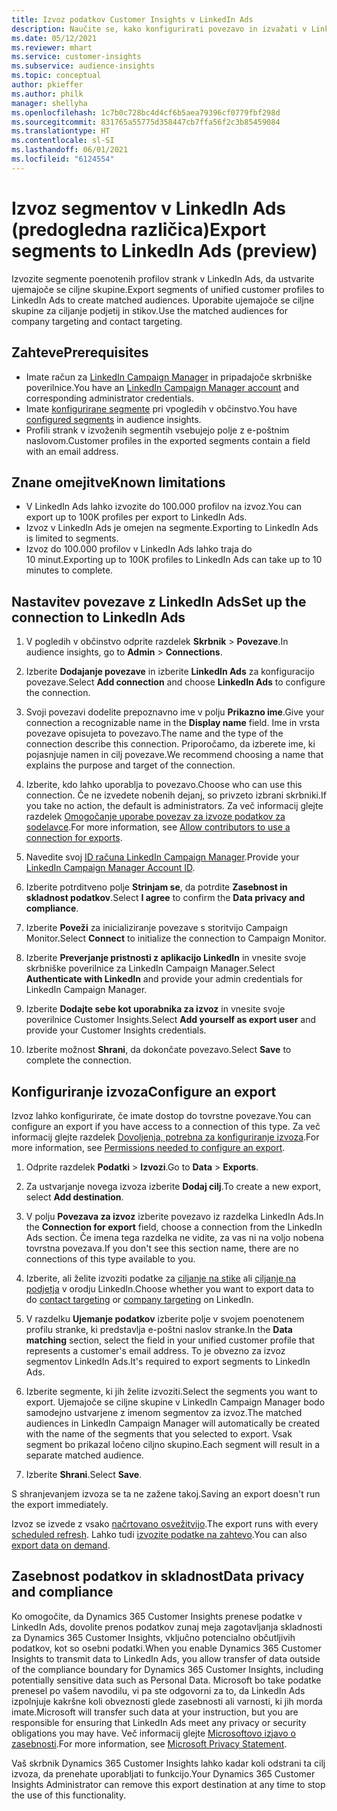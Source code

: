 ```yaml
---
title: Izvoz podatkov Customer Insights v LinkedIn Ads
description: Naučite se, kako konfigurirati povezavo in izvažati v LinkedIn Ads.
ms.date: 05/12/2021
ms.reviewer: mhart
ms.service: customer-insights
ms.subservice: audience-insights
ms.topic: conceptual
author: pkieffer
ms.author: philk
manager: shellyha
ms.openlocfilehash: 1c7b0c728bc4d4cf6b5aea79396cf0779fbf298d
ms.sourcegitcommit: 831765a55775d358447cb7ffa56f2c3b85459084
ms.translationtype: HT
ms.contentlocale: sl-SI
ms.lasthandoff: 06/01/2021
ms.locfileid: "6124554"
---
```

# <a name="export-segments-to-linkedin-ads-preview"></a><span data-ttu-id="86d1f-103">Izvoz segmentov v LinkedIn Ads (predogledna različica)</span><span class="sxs-lookup"><span data-stu-id="86d1f-103">Export segments to LinkedIn Ads (preview)</span></span>

<span data-ttu-id="86d1f-104">Izvozite segmente poenotenih profilov strank v LinkedIn Ads, da ustvarite ujemajoče se ciljne skupine.</span><span class="sxs-lookup"><span data-stu-id="86d1f-104">Export segments of unified customer profiles to LinkedIn Ads to create matched audiences.</span></span> <span data-ttu-id="86d1f-105">Uporabite ujemajoče se ciljne skupine za ciljanje podjetij in stikov.</span><span class="sxs-lookup"><span data-stu-id="86d1f-105">Use the matched audiences for company targeting and contact targeting.</span></span>

## <a name="prerequisites"></a><span data-ttu-id="86d1f-106">Zahteve</span><span class="sxs-lookup"><span data-stu-id="86d1f-106">Prerequisites</span></span>

-   <span data-ttu-id="86d1f-107">Imate račun za [LinkedIn Campaign Manager](https://business.linkedin.com/marketing-solutions/ads) in pripadajoče skrbniške poverilnice.</span><span class="sxs-lookup"><span data-stu-id="86d1f-107">You have an [LinkedIn Campaign Manager account](https://business.linkedin.com/marketing-solutions/ads) and corresponding administrator credentials.</span></span>
-   <span data-ttu-id="86d1f-108">Imate [konfigurirane segmente](segments.md) pri vpogledih v občinstvo.</span><span class="sxs-lookup"><span data-stu-id="86d1f-108">You have [configured segments](segments.md) in audience insights.</span></span>
-   <span data-ttu-id="86d1f-109">Profili strank v izvoženih segmentih vsebujejo polje z e-poštnim naslovom.</span><span class="sxs-lookup"><span data-stu-id="86d1f-109">Customer profiles in the exported segments contain a field with an email address.</span></span>

## <a name="known-limitations"></a><span data-ttu-id="86d1f-110">Znane omejitve</span><span class="sxs-lookup"><span data-stu-id="86d1f-110">Known limitations</span></span>

- <span data-ttu-id="86d1f-111">V LinkedIn Ads lahko izvozite do 100.000 profilov na izvoz.</span><span class="sxs-lookup"><span data-stu-id="86d1f-111">You can export up to 100K profiles per export to LinkedIn Ads.</span></span>
- <span data-ttu-id="86d1f-112">Izvoz v LinkedIn Ads je omejen na segmente.</span><span class="sxs-lookup"><span data-stu-id="86d1f-112">Exporting to LinkedIn Ads is limited to segments.</span></span>
- <span data-ttu-id="86d1f-113">Izvoz do 100.000 profilov v LinkedIn Ads lahko traja do 10 minut.</span><span class="sxs-lookup"><span data-stu-id="86d1f-113">Exporting up to 100K profiles to LinkedIn Ads can take up to 10 minutes to complete.</span></span> 

## <a name="set-up-the-connection-to-linkedin-ads"></a><span data-ttu-id="86d1f-114">Nastavitev povezave z LinkedIn Ads</span><span class="sxs-lookup"><span data-stu-id="86d1f-114">Set up the connection to LinkedIn Ads</span></span>

1. <span data-ttu-id="86d1f-115">V pogledih v občinstvo odprite razdelek **Skrbnik** > **Povezave**.</span><span class="sxs-lookup"><span data-stu-id="86d1f-115">In audience insights, go to **Admin** > **Connections**.</span></span>

1. <span data-ttu-id="86d1f-116">Izberite **Dodajanje povezave** in izberite **LinkedIn Ads** za konfiguracijo povezave.</span><span class="sxs-lookup"><span data-stu-id="86d1f-116">Select **Add connection** and choose **LinkedIn Ads** to configure the connection.</span></span>

1. <span data-ttu-id="86d1f-117">Svoji povezavi dodelite prepoznavno ime v polju **Prikazno ime**.</span><span class="sxs-lookup"><span data-stu-id="86d1f-117">Give your connection a recognizable name in the **Display name** field.</span></span> <span data-ttu-id="86d1f-118">Ime in vrsta povezave opisujeta to povezavo.</span><span class="sxs-lookup"><span data-stu-id="86d1f-118">The name and the type of the connection describe this connection.</span></span> <span data-ttu-id="86d1f-119">Priporočamo, da izberete ime, ki pojasnjuje namen in cilj povezave.</span><span class="sxs-lookup"><span data-stu-id="86d1f-119">We recommend choosing a name that explains the purpose and target of the connection.</span></span>

1. <span data-ttu-id="86d1f-120">Izberite, kdo lahko uporablja to povezavo.</span><span class="sxs-lookup"><span data-stu-id="86d1f-120">Choose who can use this connection.</span></span> <span data-ttu-id="86d1f-121">Če ne izvedete nobenih dejanj, so privzeto izbrani skrbniki.</span><span class="sxs-lookup"><span data-stu-id="86d1f-121">If you take no action, the default is administrators.</span></span> <span data-ttu-id="86d1f-122">Za več informacij glejte razdelek [Omogočanje uporabe povezav za izvoze podatkov za sodelavce](connections.md#allow-contributors-to-use-a-connection-for-exports).</span><span class="sxs-lookup"><span data-stu-id="86d1f-122">For more information, see [Allow contributors to use a connection for exports](connections.md#allow-contributors-to-use-a-connection-for-exports).</span></span>

1. <span data-ttu-id="86d1f-123">Navedite svoj [ID računa LinkedIn Campaign Manager](https://www.linkedin.com/help/lms/answer/a424270).</span><span class="sxs-lookup"><span data-stu-id="86d1f-123">Provide your [LinkedIn Campaign Manager Account ID](https://www.linkedin.com/help/lms/answer/a424270).</span></span>

1. <span data-ttu-id="86d1f-124">Izberite potrditveno polje **Strinjam se**, da potrdite **Zasebnost in skladnost podatkov**.</span><span class="sxs-lookup"><span data-stu-id="86d1f-124">Select **I agree** to confirm the **Data privacy and compliance**.</span></span>

1. <span data-ttu-id="86d1f-125">Izberite **Poveži** za inicializiranje povezave s storitvijo Campaign Monitor.</span><span class="sxs-lookup"><span data-stu-id="86d1f-125">Select **Connect** to initialize the connection to Campaign Monitor.</span></span>

1. <span data-ttu-id="86d1f-126">Izberite **Preverjanje pristnosti z aplikacijo LinkedIn** in vnesite svoje skrbniške poverilnice za LinkedIn Campaign Manager.</span><span class="sxs-lookup"><span data-stu-id="86d1f-126">Select **Authenticate with LinkedIn** and provide your admin credentials for LinkedIn Campaign Manager.</span></span>

1. <span data-ttu-id="86d1f-127">Izberite **Dodajte sebe kot uporabnika za izvoz** in vnesite svoje poverilnice Customer Insights.</span><span class="sxs-lookup"><span data-stu-id="86d1f-127">Select **Add yourself as export user** and provide your Customer Insights credentials.</span></span>

1. <span data-ttu-id="86d1f-128">Izberite možnost **Shrani**, da dokončate povezavo.</span><span class="sxs-lookup"><span data-stu-id="86d1f-128">Select **Save** to complete the connection.</span></span>

## <a name="configure-an-export"></a><span data-ttu-id="86d1f-129">Konfiguriranje izvoza</span><span class="sxs-lookup"><span data-stu-id="86d1f-129">Configure an export</span></span>

<span data-ttu-id="86d1f-130">Izvoz lahko konfigurirate, če imate dostop do tovrstne povezave.</span><span class="sxs-lookup"><span data-stu-id="86d1f-130">You can configure an export if you have access to a connection of this type.</span></span> <span data-ttu-id="86d1f-131">Za več informacij glejte razdelek [Dovoljenja, potrebna za konfiguriranje izvoza](export-destinations.md#set-up-a-new-export).</span><span class="sxs-lookup"><span data-stu-id="86d1f-131">For more information, see [Permissions needed to configure an export](export-destinations.md#set-up-a-new-export).</span></span>

1. <span data-ttu-id="86d1f-132">Odprite razdelek **Podatki** > **Izvozi**.</span><span class="sxs-lookup"><span data-stu-id="86d1f-132">Go to **Data** > **Exports**.</span></span>

1. <span data-ttu-id="86d1f-133">Za ustvarjanje novega izvoza izberite **Dodaj cilj**.</span><span class="sxs-lookup"><span data-stu-id="86d1f-133">To create a new export, select **Add destination**.</span></span>

1. <span data-ttu-id="86d1f-134">V polju **Povezava za izvoz** izberite povezavo iz razdelka LinkedIn Ads.</span><span class="sxs-lookup"><span data-stu-id="86d1f-134">In the **Connection for export** field, choose a connection from the LinkedIn Ads section.</span></span> <span data-ttu-id="86d1f-135">Če imena tega razdelka ne vidite, za vas ni na voljo nobena tovrstna povezava.</span><span class="sxs-lookup"><span data-stu-id="86d1f-135">If you don't see this section name, there are no connections of this type available to you.</span></span>

1. <span data-ttu-id="86d1f-136">Izberite, ali želite izvoziti podatke za [ciljanje na stike](https://business.linkedin.com/marketing-solutions/ad-targeting/contact-targeting) ali [ciljanje na podjetja](https://business.linkedin.com/marketing-solutions/ad-targeting/account-targeting) v orodju LinkedIn.</span><span class="sxs-lookup"><span data-stu-id="86d1f-136">Choose whether you want to export data to do [contact targeting](https://business.linkedin.com/marketing-solutions/ad-targeting/contact-targeting) or [company targeting](https://business.linkedin.com/marketing-solutions/ad-targeting/account-targeting) on LinkedIn.</span></span> 

1. <span data-ttu-id="86d1f-137">V razdelku **Ujemanje podatkov** izberite polje v svojem poenotenem profilu stranke, ki predstavlja e-poštni naslov stranke.</span><span class="sxs-lookup"><span data-stu-id="86d1f-137">In the **Data matching** section, select the field in your unified customer profile that represents a customer's email address.</span></span> <span data-ttu-id="86d1f-138">To je obvezno za izvoz segmentov LinkedIn Ads.</span><span class="sxs-lookup"><span data-stu-id="86d1f-138">It's required to export segments to LinkedIn Ads.</span></span>

1. <span data-ttu-id="86d1f-139">Izberite segmente, ki jih želite izvoziti.</span><span class="sxs-lookup"><span data-stu-id="86d1f-139">Select the segments you want to export.</span></span> <span data-ttu-id="86d1f-140">Ujemajoče se ciljne skupine v LinkedIn Campaign Manager bodo samodejno ustvarjene z imenom segmentov za izvoz.</span><span class="sxs-lookup"><span data-stu-id="86d1f-140">The matched audiences in LinkedIn Campaign Manager will automatically be created with the name of the segments that you selected to export.</span></span> <span data-ttu-id="86d1f-141">Vsak segment bo prikazal ločeno ciljno skupino.</span><span class="sxs-lookup"><span data-stu-id="86d1f-141">Each segment will result in a separate matched audience.</span></span> 

1. <span data-ttu-id="86d1f-142">Izberite **Shrani**.</span><span class="sxs-lookup"><span data-stu-id="86d1f-142">Select **Save**.</span></span>

<span data-ttu-id="86d1f-143">S shranjevanjem izvoza se ta ne zažene takoj.</span><span class="sxs-lookup"><span data-stu-id="86d1f-143">Saving an export doesn't run the export immediately.</span></span>

<span data-ttu-id="86d1f-144">Izvoz se izvede z vsako [načrtovano osvežitvijo](system.md#schedule-tab).</span><span class="sxs-lookup"><span data-stu-id="86d1f-144">The export runs with every [scheduled refresh](system.md#schedule-tab).</span></span> <span data-ttu-id="86d1f-145">Lahko tudi [izvozite podatke na zahtevo](export-destinations.md#run-exports-on-demand).</span><span class="sxs-lookup"><span data-stu-id="86d1f-145">You can also [export data on demand](export-destinations.md#run-exports-on-demand).</span></span> 


## <a name="data-privacy-and-compliance"></a><span data-ttu-id="86d1f-146">Zasebnost podatkov in skladnost</span><span class="sxs-lookup"><span data-stu-id="86d1f-146">Data privacy and compliance</span></span>

<span data-ttu-id="86d1f-147">Ko omogočite, da Dynamics 365 Customer Insights prenese podatke v LinkedIn Ads, dovolite prenos podatkov zunaj meja zagotavljanja skladnosti za Dynamics 365 Customer Insights, vključno potencialno občutljivih podatkov, kot so osebni podatki.</span><span class="sxs-lookup"><span data-stu-id="86d1f-147">When you enable Dynamics 365 Customer Insights to transmit data to LinkedIn Ads, you allow transfer of data outside of the compliance boundary for Dynamics 365 Customer Insights, including potentially sensitive data such as Personal Data.</span></span> <span data-ttu-id="86d1f-148">Microsoft bo take podatke prenesel po vašem navodilu, vi pa ste odgovorni za to, da LinkedIn Ads izpolnjuje kakršne koli obveznosti glede zasebnosti ali varnosti, ki jih morda imate.</span><span class="sxs-lookup"><span data-stu-id="86d1f-148">Microsoft will transfer such data at your instruction, but you are responsible for ensuring that LinkedIn Ads meet any privacy or security obligations you may have.</span></span> <span data-ttu-id="86d1f-149">Več informacij glejte [Microsoftovo izjavo o zasebnosti](https://go.microsoft.com/fwlink/?linkid=396732).</span><span class="sxs-lookup"><span data-stu-id="86d1f-149">For more information, see [Microsoft Privacy Statement](https://go.microsoft.com/fwlink/?linkid=396732).</span></span>

<span data-ttu-id="86d1f-150">Vaš skrbnik Dynamics 365 Customer Insights lahko kadar koli odstrani ta cilj izvoza, da prenehate uporabljati to funkcijo.</span><span class="sxs-lookup"><span data-stu-id="86d1f-150">Your Dynamics 365 Customer Insights Administrator can remove this export destination at any time to stop the use of this functionality.</span></span>
